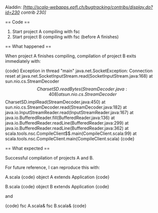 Aladdin: *[http://scala-webapps.epfl.ch/bugtracking/contribs/display.do?id=230 contrib 230]*

== Code ==

1. Start project A compiling with fsc
2. Start project B compiling with fsc (before A finishes)

== What happened ==

When project A finishes compiling, compilation of project B exits immediately with:

{code}
Exception in thread "main" java.net.SocketException: Connection reset
        at java.net.SocketInputStream.read(SocketInputStream.java:168)
        at sun.nio.cs.StreamDecoder$$CharsetSD.readBytes(StreamDecoder.java:408)
        at sun.nio.cs.StreamDecoder$$CharsetSD.implRead(StreamDecoder.java:450)
        at sun.nio.cs.StreamDecoder.read(StreamDecoder.java:182)
        at java.io.InputStreamReader.read(InputStreamReader.java:167)
        at java.io.BufferedReader.fill(BufferedReader.java:136)
        at java.io.BufferedReader.readLine(BufferedReader.java:299)
        at java.io.BufferedReader.readLine(BufferedReader.java:362)
        at scala.tools.nsc.CompileClient$$.main(CompileClient.scala:99)
        at scala.tools.nsc.CompileClient.main(CompileClient.scala)
{code}

== What expected ==

Successful compilation of projects A and B.


For future reference, I can reproduce this with:

A.scala 
{code}
object A extends Application
{code}

B.scala 
{code}
object B extends Application
{code}

and

{code}
fsc A.scala& fsc B.scala&
{code}
